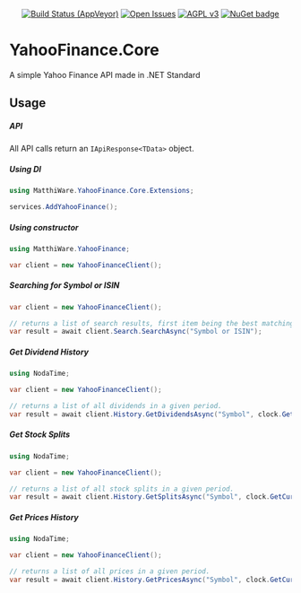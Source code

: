 <p align="center">
    <a href="https://ci.appveyor.com/project/Matthiee/yahoofinance-core"><img src="https://ci.appveyor.com/api/projects/status/8a3r5c9rxot4ixed?svg=true" alt="Build Status (AppVeyor)"></a>
    <a href="https://github.com/MatthiWare/YahooFinance.Core/issues"><img src="https://img.shields.io/github/issues/MatthiWare/YahooFinance.Core.svg" alt="Open Issues"></a>
    <a href="https://tldrlegal.com/license/apache-license-2.0-(apache-2.0)"><img src="https://img.shields.io/badge/License-AGPL%20v3-blue.svg" alt="AGPL v3"></a>
    <a href="https://www.nuget.org/packages/MatthiWare.YahooFinance"><img src="https://buildstats.info/nuget/MatthiWare.YahooFinance" alt="NuGet badge"></a>
</p>

# YahooFinance.Core
A simple Yahoo Finance API made in .NET Standard

## Usage

##### API

All API calls return an ```IApiResponse<TData>``` object.

##### Using DI

```csharp
using MatthiWare.YahooFinance.Core.Extensions;

services.AddYahooFinance();
```

##### Using constructor

```csharp
using MatthiWare.YahooFinance;

var client = new YahooFinanceClient();
```

##### Searching for Symbol or ISIN

```csharp
var client = new YahooFinanceClient();

// returns a list of search results, first item being the best matching.
var result = await client.Search.SearchAsync("Symbol or ISIN");
```

##### Get Dividend History

```csharp
using NodaTime;

var client = new YahooFinanceClient();

// returns a list of all dividends in a given period.
var result = await client.History.GetDividendsAsync("Symbol", clock.GetCurrentInstant().Minus(Duration.FromDays(365)), clock.GetCurrentInstant());
```

##### Get Stock Splits

```csharp
using NodaTime;

var client = new YahooFinanceClient();

// returns a list of all stock splits in a given period.
var result = await client.History.GetSplitsAsync("Symbol", clock.GetCurrentInstant().Minus(Duration.FromDays(365)), clock.GetCurrentInstant());
```

##### Get Prices History

```csharp
using NodaTime;

var client = new YahooFinanceClient();

// returns a list of all prices in a given period.
var result = await client.History.GetPricesAsync("Symbol", clock.GetCurrentInstant().Minus(Duration.FromDays(365)), clock.GetCurrentInstant());
```
